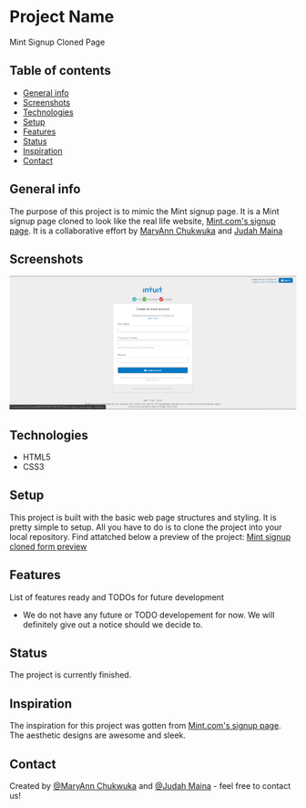 # Project Name
Mint Signup Cloned Page

## Table of contents
* [General info](#general-info)
* [Screenshots](#screenshots)
* [Technologies](#technologies)
* [Setup](#setup)
* [Features](#features)
* [Status](#status)
* [Inspiration](#inspiration)
* [Contact](#contact)

## General info
The purpose of this project is to mimic the Mint signup page. It is a Mint signup page cloned to look like the real life website, <a href="https://accounts.intuit.com/signup.html?offering_id=Intuit.ifs.mint&namespace_id=50000026&redirect_url=https%3A%2F%2Fmint.intuit.com%2Foverview.event%3Futm_medium%3Ddirect%26cta%3Dhero_sign_up_free_ProspectWeb%26adobe_mc%3DMCMID%253D14238000349403266906560760860426824917%257CMCAID%253D2EAA47C105314B4C-4000010B40006040%257CMCORGID%253D969430F0543F253D0A4C98C6%252540AdobeOrg%257CTS%253D1566321481%26ivid%3D58586c37-6d4c-4b63-b119-ac7470806661" target="_blank" >Mint.com's signup page</a>. It is a collaborative effort by <a href="https://github.com/adaorachi" target="_blank">MaryAnn Chukwuka</a> and <a href="https://github.com/JayKowski" target="_blank"> Judah Maina </a>


## Screenshots
![Example screenshot](images/mint-screenshot.png)

## Technologies
* HTML5
* CSS3

## Setup
This project is built with the basic web page structures and styling. It is pretty simple to setup. All you have to do is to clone the project into your local repository. 
Find attatched below a preview of the project:
<a href="https://raw.githack.com/JayKowski/html-collaborative-project/developer/index.html">Mint signup cloned form preview </a>

## Features
List of features ready and TODOs for future development
* We do not have any future or TODO developement for now. We will definitely give out a notice should we decide to.

## Status
The project is currently finished.

## Inspiration
The inspiration for this project was gotten from <a href="https://accounts.intuit.com/signup.html?offering_id=Intuit.ifs.mint&namespace_id=50000026&redirect_url=https%3A%2F%2Fmint.intuit.com%2Foverview.event%3Futm_medium%3Ddirect%26cta%3Dhero_sign_up_free_ProspectWeb%26adobe_mc%3DMCMID%253D14238000349403266906560760860426824917%257CMCAID%253D2EAA47C105314B4C-4000010B40006040%257CMCORGID%253D969430F0543F253D0A4C98C6%252540AdobeOrg%257CTS%253D1566321481%26ivid%3D58586c37-6d4c-4b63-b119-ac7470806661" target="_blank" >Mint.com's signup page</a>. The aesthetic designs are awesome and sleek.

## Contact
Created by [@MaryAnn Chukwuka](https://github.com/adaorachi) and [@Judah Maina](https://github.com/JayKowski) - feel free to contact us!


